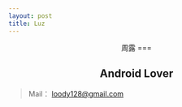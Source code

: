 ```yaml
---
layout: post
title: Luz
---
```


<center>
周露
===

Android Lover
---
</center>

>Mail： loody128@gmail.com
